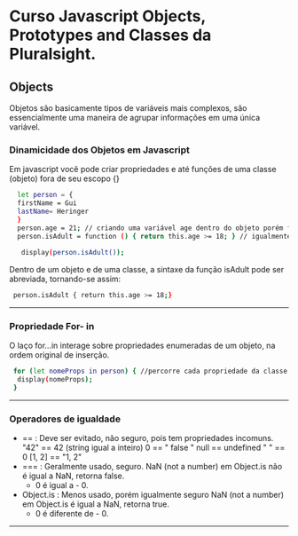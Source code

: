 #  Curso Javascript Objects, Prototypes and Classes da Pluralsight.

## Objects
Objetos são basicamente tipos de variáveis mais complexos, são essencialmente uma maneira de agrupar informações em uma única variável.

### Dinamicidade dos Objetos em Javascript
Em javascript você pode criar propriedades e até funções de uma classe (objeto) fora de seu escopo {}

``` bash
  let person = {
  firstName = Gui
  lastName= Heringer
  }
  person.age = 21; // criando uma variável age dentro do objeto porém fora do escopo
  person.isAdult = function () { return this.age >= 18; } // igualmente criando a função isAdult()
  
   display(person.isAdult());
  ```
 Dentro de um objeto e de uma classe, a sintaxe da função isAdult pode ser abreviada, tornando-se assim:
 ``` bash
  person.isAdult { return this.age >= 18;}
 ```
 ------------------------------------------
 ### Propriedade For- in
 O laço for...in  interage sobre propriedades enumeradas de um objeto, na ordem original de inserção.
 ``` bash
  for (let nomeProps in person) { //percorre cada propriedade da classe person de cima para baixo, atribuindo o valor das variáveis dele à variável nomeProps.
   display(nomeProps);
  }
  ```
  ------------------------------------------
  ### Operadores de igualdade 
  - == :
    Deve ser evitado, não seguro, pois tem propriedades incomuns.
    "42" == 42 (string igual a inteiro)
    0 == " false "
    null == undefined 
    " " == 0 
    [1, 2] == "1, 2"
  - === :
    Geralmente usado, seguro.
    NaN (not a number) em Object.is não é igual a NaN, retorna false.
    + 0 é igual a - 0.
  - Object.is :
    Menos usado, porém igualmente seguro
    NaN (not a number) em Object.is é igual a NaN, retorna true.
    + 0 é diferente de - 0.
 ------------------------------------------

